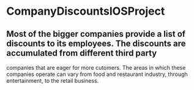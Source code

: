 # CompanyDiscountsIOSProject


## Most of the bigger companies provide a list of discounts to its employees. The discounts are accumulated from different third party
  companies that are eager for more cutomers. The areas in which these companies operate can vary from food and restaurant industry,       through entertainment, to the retail business.

